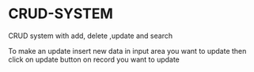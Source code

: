 # CRUD-SYSTEM
CRUD system with add, delete ,update and search


To make an update insert new data in input area you want to update then click on update button on record you want to update
